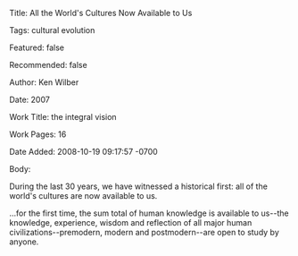 Title:  All the World's Cultures Now Available to Us

Tags:   cultural evolution

Featured: false

Recommended: false

Author: Ken Wilber

Date:   2007

Work Title: the integral vision

Work Pages: 16

Date Added: 2008-10-19 09:17:57 -0700

Body: 

During the last 30 years, we have witnessed a historical first: all of the world's cultures are now available to us. 

...for the first time, the sum total of human knowledge is available to us--the knowledge, experience, wisdom and reflection of all major human civilizations--premodern, modern and postmodern--are open to study by anyone.
